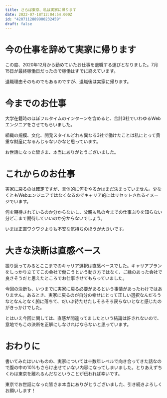 ```yaml
---
title: さらば東京、私は実家に帰ります
date: 2022-07-18T12:04:54.000Z
id: "4207112889900232459"
draft: false
---
```

# 今の仕事を辞めて実家に帰ります

この度、2020年12月から勤めていたお仕事を退職する運びとなりました。7月15日が最終稼働日だったので稼働はすでに終えています。

退職理由そのものでもあるのですが、退職後は実家に帰ります。

# 今までのお仕事

大学在籍時のほぼフルタイムのインターンを含めると、合計3社でいわゆるWebエンジニアをさせてもらいました。

組織の規模、文化、開発スタイルどれも異なる3社で働けたことは私にとって貴重な財産になるんじゃないかなと思っています。

お世話になった皆さま、本当にありがとうございました。

# これからのお仕事

実家に戻るのは確定ですが、具体的に何をやるかはまだ決まっていません。少なくともWebエンジニアではなくなるのでキャリア的にはリセットされるイメージでいます。

何を期待されているのか分からないし、父親も私の今までの仕事ぶりを知らない分どこまで期待していいのか分からないでしょう。

いまは正直ワクワクよりも不安な気持ちのほうが大きいです。

# 大きな決断は直感ベース

振り返ってみるとここまでのキャリア選択は直感ベースでした。キャリアプランをしっかり立ててこの会社で働こうという動き方ではなく、ご縁のあった会社で良さそうだと思えたところでお仕事させてもらっていました。

今回の決断も、いつまでに実家に戻る必要があるという事情があったわけではありません。あるとき、実家に戻るのが自分の幸せにとって正しい選択なんだろうなとなんとなく腑に落ちて、だいぶ待たせたしそろそろ戻らないとなと感じたのがきっかけでした。

とはいえ今回に関しては、直感が間違ってましたという結論は許されないので、意地でもこの決断を正解にしなければならないと思っています。

# おわりに

書いてみたはいいものの、実家については十数年レベルで向き合ってきた話なので腹の中の10%もさらけ出せていない内容になってしまいました。とりあえずちくわは東京を離れるんだなということが伝われば幸いです。

東京でお世話になった皆さま本当にありがとうございました、引き続きよろしくお願いします！

